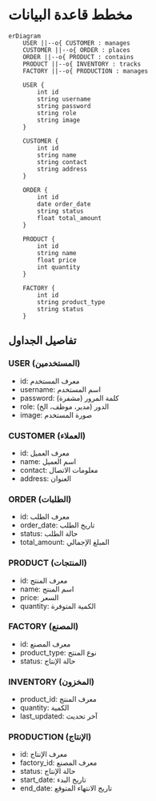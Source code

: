 # مخطط قاعدة البيانات

```mermaid
erDiagram
    USER ||--o{ CUSTOMER : manages
    CUSTOMER ||--o{ ORDER : places
    ORDER ||--o{ PRODUCT : contains
    PRODUCT ||--o{ INVENTORY : tracks
    FACTORY ||--o{ PRODUCTION : manages
    
    USER {
        int id
        string username
        string password
        string role
        string image
    }
    
    CUSTOMER {
        int id
        string name
        string contact
        string address
    }
    
    ORDER {
        int id
        date order_date
        string status
        float total_amount
    }
    
    PRODUCT {
        int id
        string name
        float price
        int quantity
    }
    
    FACTORY {
        int id
        string product_type
        string status
    }
```

## تفاصيل الجداول

### USER (المستخدمين)
- id: معرف المستخدم
- username: اسم المستخدم
- password: كلمة المرور (مشفرة)
- role: الدور (مدير، موظف، الخ)
- image: صورة المستخدم

### CUSTOMER (العملاء)
- id: معرف العميل
- name: اسم العميل
- contact: معلومات الاتصال
- address: العنوان

### ORDER (الطلبات)
- id: معرف الطلب
- order_date: تاريخ الطلب
- status: حالة الطلب
- total_amount: المبلغ الإجمالي

### PRODUCT (المنتجات)
- id: معرف المنتج
- name: اسم المنتج
- price: السعر
- quantity: الكمية المتوفرة

### FACTORY (المصنع)
- id: معرف المصنع
- product_type: نوع المنتج
- status: حالة الإنتاج

### INVENTORY (المخزون)
- product_id: معرف المنتج
- quantity: الكمية
- last_updated: آخر تحديث

### PRODUCTION (الإنتاج)
- id: معرف الإنتاج
- factory_id: معرف المصنع
- status: حالة الإنتاج
- start_date: تاريخ البدء
- end_date: تاريخ الانتهاء المتوقع

